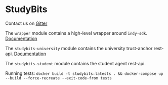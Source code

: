 # StudyBits

Contact us on [Gitter](https://gitter.im/StudyBits/Lobby)

The `wrapper` module contains a high-level wrapper around `indy-sdk`. [Documentation](indy-wrapper/README.md) 

The `studybits-university` module contains the university trust-anchor rest-api. [Documentation](studybits-university/README.md)

The `studybits-student` module contains the student agent rest-api.

Running tests: `docker build -t studybits:latests . && docker-compose up --build --force-recreate --exit-code-from tests`